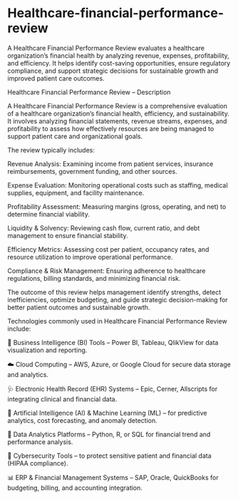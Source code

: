 # Healthcare-financial-performance-review
A Healthcare Financial Performance Review evaluates a healthcare organization’s financial health by analyzing revenue, expenses, profitability, and efficiency. It helps identify cost-saving opportunities, ensure regulatory compliance, and support strategic decisions for sustainable growth and improved patient care outcomes.

Healthcare Financial Performance Review – Description

A Healthcare Financial Performance Review is a comprehensive evaluation of a healthcare organization’s financial health, efficiency, and sustainability. It involves analyzing financial statements, revenue streams, expenses, and profitability to assess how effectively resources are being managed to support patient care and organizational goals.

The review typically includes:

Revenue Analysis: 
Examining income from patient services, insurance reimbursements, government funding, and other sources.

Expense Evaluation:
Monitoring operational costs such as staffing, medical supplies, equipment, and facility maintenance.

Profitability Assessment: 
Measuring margins (gross, operating, and net) to determine financial viability.

Liquidity & Solvency: 
Reviewing cash flow, current ratio, and debt management to ensure financial stability.

Efficiency Metrics: 
Assessing cost per patient, occupancy rates, and resource utilization to improve operational performance.

Compliance & Risk Management: 
Ensuring adherence to healthcare regulations, billing standards, and minimizing financial risk.

The outcome of this review helps management identify strengths, detect inefficiencies, optimize budgeting, and guide strategic decision-making for better patient outcomes and sustainable growth.


Technologies commonly used in Healthcare Financial Performance Review include:


🧮 Business Intelligence (BI) Tools – Power BI, Tableau, QlikView for data visualization and reporting.

☁️ Cloud Computing – AWS, Azure, or Google Cloud for secure data storage and analytics.

🩺 Electronic Health Record (EHR) Systems – Epic, Cerner, Allscripts for integrating clinical and financial data.

🤖 Artificial Intelligence (AI) & Machine Learning (ML) – for predictive analytics, cost forecasting, and anomaly detection.

🧠 Data Analytics Platforms – Python, R, or SQL for financial trend and performance analysis.

🔐 Cybersecurity Tools – to protect sensitive patient and financial data (HIPAA compliance).

📊 ERP & Financial Management Systems – SAP, Oracle, QuickBooks for budgeting, billing, and accounting integration.
